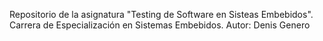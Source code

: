 Repositorio de la asignatura "Testing de Software en Sisteas Embebidos".
Carrera de Especialización en Sistemas Embebidos.
Autor: Denis Genero
